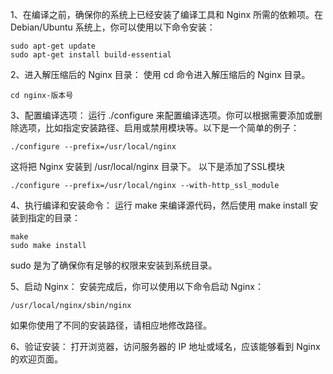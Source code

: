 1、在编译之前，确保你的系统上已经安装了编译工具和 Nginx 所需的依赖项。在 Debian/Ubuntu 系统上，你可以使用以下命令安装：

```
sudo apt-get update
sudo apt-get install build-essential
```

2、进入解压缩后的 Nginx 目录：
使用 cd 命令进入解压缩后的 Nginx 目录。
```
cd nginx-版本号
```
3、配置编译选项：
运行 ./configure 来配置编译选项。你可以根据需要添加或删除选项，比如指定安装路径、启用或禁用模块等。以下是一个简单的例子：
```
./configure --prefix=/usr/local/nginx
```
这将把 Nginx 安装到 /usr/local/nginx 目录下。
以下是添加了SSL模块
```
./configure --prefix=/usr/local/nginx --with-http_ssl_module
```

4、执行编译和安装命令：
运行 make 来编译源代码，然后使用 make install 安装到指定的目录：
```
make
sudo make install
```
sudo 是为了确保你有足够的权限来安装到系统目录。

5、启动 Nginx：
安装完成后，你可以使用以下命令启动 Nginx：
```
/usr/local/nginx/sbin/nginx
```
如果你使用了不同的安装路径，请相应地修改路径。

6、验证安装：
打开浏览器，访问服务器的 IP 地址或域名，应该能够看到 Nginx 的欢迎页面。
